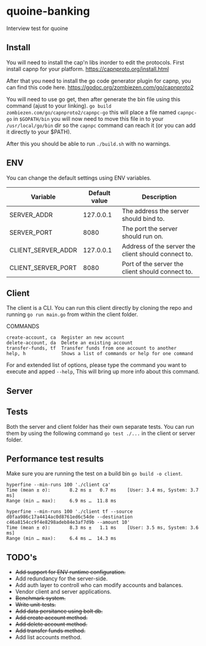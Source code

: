 # quoine-banking
Interview test for quoine

## Install
You will need to install the cap'n libs inorder to edit the protocols.
First install capnp for your platform.
https://capnproto.org/install.html

After that you need to install the go code generator plugin for capnp,
you can find this code here.
https://godoc.org/zombiezen.com/go/capnproto2

You will need to use go get, then after generate the bin file using this command (ajust to your linking).
`go build zombiezen.com/go/capnproto2/capnpc-go`
this will place a file named `capnpc-go` in `$GOPATH/bin`
you will now need to move this file in to your `/usr/local/go/bin`
dir so the `capnpc` command can reach it (or you can add it directly to your $PATH).

After this you should be able to run `./build.sh` with no warnings.

## ENV
You can change the default settings using ENV variables.

Variable | Default value | Description
--- | --- | ---
SERVER_ADDR | 127.0.0.1 | The address the server should bind to.
SERVER_PORT | 8080 | The port the server should run on.
CLIENT_SERVER_ADDR | 127.0.0.1 | Address of the server the client should connect to.
CLIENT_SERVER_PORT | 8080 | Port of the server the client should connect to.

## Client
The client is a CLI.
You can run this client directly by cloning the repo and running `go run main.go` from within the client folder.

COMMANDS
```
create-account, ca  Register an new account
delete-account, da  Delete an existing account
transfer-funds, tf  Transfer funds from one account to another
help, h             Shows a list of commands or help for one command
```

For and extended list of options, please type the command you want to execute and apped `--help`,
This will bring up more info about this command.

## Server

## Tests
Both the server and client folder has their own separate tests.
You can run them by using the following command `go test ./...` in the client or server folder.

## Performance test results
Make sure you are running the test on a build bin `go build -o client`.
```
hyperfine --min-runs 100 './client ca'
Time (mean ± σ):       8.2 ms ±   0.7 ms    [User: 3.4 ms, System: 3.7 ms]
Range (min … max):     6.9 ms …  11.8 ms
```
```
hyperfine --min-runs 100 './client tf --source d0faa986c17a4414ac0d8761ed6c54de --destination c46a8154cc9f4e8298adeb84e3af7d9b --amount 10'
Time (mean ± σ):       8.3 ms ±   1.1 ms    [User: 3.5 ms, System: 3.6 ms]
Range (min … max):     6.4 ms …  14.3 ms
```

## TODO's
* ~~Add support for ENV runtime configuration.~~
* Add redundancy for the server-side.
* Add auth layer to controll who can modify accounts and balances.
* Vendor client and server applications.
* ~~Benchmark system.~~
* ~~Write unit-tests.~~
* ~~Add data persitance using bolt db.~~
* ~~Add create account method.~~
* ~~Add delete account method.~~
* ~~Add transfer funds method.~~
* Add list accounts method.
